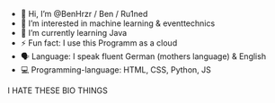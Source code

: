 - 👋 Hi, I’m @BenHrzr / Ben / Ru1ned
- 👀 I’m interested in machine learning & eventtechnics 
- 🌱 I’m currently learning Java
- ⚡ Fun fact: I use this Programm as a cloud
- 🗣️ Language: I speak fluent German (mothers language) & English
- 💻 Programming-language: HTML, CSS, Python, JS

I HATE THESE BIO THINGS

<!---
BenHrzr/BenHrzr is a ✨ special ✨ repository because its `README.md` (this file) appears on your GitHub profile.
You can click the Preview link to take a look at your changes.
--->
